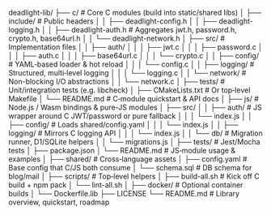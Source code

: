 deadlight-lib/
├── c/                            # Core C modules (build into static/shared libs)
│   ├── include/                  # Public headers
│   │   ├── deadlight-config.h
│   │   ├── deadlight-logging.h
│   │   ├── deadlight-auth.h      # Aggregates jwt.h, password.h, crypto.h, base64url.h
│   │   └── deadlight-network.h
│   ├── src/                      # Implementation files
│   │   ├── auth/
│   │   │   ├── jwt.c
│   │   │   ├── password.c
│   │   │   ├── auth.c
│   │   │   ├── base64url.c
│   │   │   └── crypto.c
│   │   ├── config/               # YAML‐based loader & hot reload
│   │   │   └── config.c
│   │   ├── logging/              # Structured, multi‐level logging
│   │   │   └── logging.c
│   │   └── network/              # Non-blocking I/O abstractions
│   │       └── network.c
│   ├── tests/                    # Unit/integration tests (e.g. libcheck)
│   ├── CMakeLists.txt            # Or top‐level Makefile
│   └── README.md                 # C‐module quickstart & API docs
│
├── js/                           # Node.js / Wasm bindings & pure-JS modules
│   ├── src/
│   │   ├── auth/                 # JS wrapper around C JWT/password or pure fallback
│   │   │   └── index.js
│   │   ├── config/               # Loads shared/config.yaml
│   │   │   └── index.js
│   │   ├── logging/              # Mirrors C logging API
│   │   │   └── index.js
│   │   └── db/                   # Migration runner, D1/SQLite helpers
│   │       └── migrations.js
│   ├── tests/                    # Jest/Mocha tests
│   ├── package.json
│   └── README.md                 # JS‐module usage & examples
│
├── shared/                       # Cross‐language assets
│   ├── config.yaml               # Base config that C/JS both consume
│   └── schema.sql                # DB schema for blog/mail
│
├── scripts/                      # Top‐level helpers
│   ├── build-all.sh              # Kick off C build + npm pack
│   └── lint-all.sh
│
├── docker/                       # Optional container builds
│   └── Dockerfile.lib
├── LICENSE
└── README.md                     # Library overview, quickstart, roadmap
